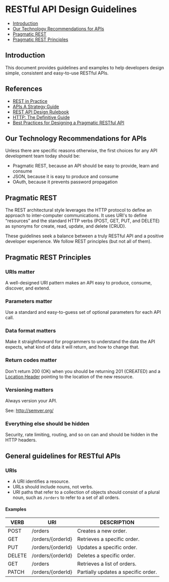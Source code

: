 # RESTful API Design Guidelines

* [Introduction](#introduction)
* [Our Technology Recommendations for APIs](#our-technology-recommendations-for-apis)
* [Pragmatic REST](#pragmatic-rest)
* [Pragmatic REST Principles](#pragmatic-rest-principles)

## Introduction

This document provides guidelines and examples to help developers design simple, consistent and easy-to-use RESTful APIs.

## References

* [REST in Practice](http://shop.oreilly.com/product/9780596805838.do)
* [APIs A Strategy Guide](http://shop.oreilly.com/product/0636920021223.do)
* [REST API Design Rulebook](http://shop.oreilly.com/product/0636920021575.do)
* [HTTP: The Definitive Guide](http://shop.oreilly.com/product/9781565925090.do)
* [Best Practices for Designing a Pragmatic RESTful API](http://www.vinaysahni.com/best-practices-for-a-pragmatic-restful-api)

## Our Technology Recommendations for APIs

Unless there are specific reasons otherwise, the first choices for any API development team today should be:
* Pragmatic REST, because an API should be easy to provide, learn and consume
* JSON, because it is easy to produce and consume
* OAuth, because it prevents password propagation

## Pragmatic REST

The REST architectural style leverages the HTTP protocol to define an approach to inter-computer communications.
It uses URI's to define “resources” and the standard HTTP verbs (POST, GET, PUT, and DELETE) as synonyms for create, read, update, and delete (CRUD).

These guidelines seek a balance between a truly RESTful API and a positive developer experience.
We follow REST principles (but not all of them).

## Pragmatic REST Principles

### URIs matter
A well-designed URI pattern makes an API easy to produce, consume, discover, and extend.

### Parameters matter
Use a standard and easy-to-guess set of optional parameters for each API call.

### Data format matters
Make it straightforward for programmers to understand the data the API expects, what kind of data it will return, and how to change that.

### Return codes matter
Don't return 200 (OK) when you should be returning 201 (CREATED) and a [Location Header](https://www.w3.org/Protocols/rfc2616/rfc2616-sec14.html#sec14.30) pointing to the location of the new resource.

### Versioning matters
Always version your API.

See: http://semver.org/

### Everything else should be hidden
Security, rate limiting, routing, and so on can and should be hidden in the HTTP headers.

## General guidelines for RESTful APIs

### URIs
* A URI identifies a resource.
* URLs should include nouns, not verbs.
* URI paths that refer to a collection of objects should consist of a plural noun, such as `/orders` to refer to a set of all orders.

#### Examples

| VERB   | URI               | DESCRIPTION                         |
| -------| ----------------- | ----------------------------------- |
| POST   | /orders           | Creates a new order.                |
| GET    | /orders/{orderId} | Retrieves a specific order.         |
| PUT    | /orders/{orderId} | Updates a specific order.           |
| DELETE | /orders/{orderId} | Deletes a specific order.           |
| GET    | /orders           | Retrieves a list of orders.         |
| PATCH  | /orders/{orderId} | Partially updates a specific order. |

